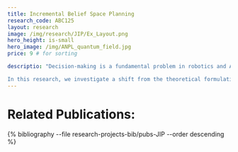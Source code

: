 ```yaml
---
title: Incremental Belief Space Planning
research_code: ABC125
layout: research
image: /img/research/JIP/Ex_Layout.png
hero_height: is-small
hero_image: /img/ANPL_quantum_field.jpg 
price: 9 # for sorting 

descriptio: "Decision-making is a fundamental problem in robotics and Artificial Intelligence. Under belief space planning (BSP), in a partially observable setting, it involves calculating the expected cumulative belief-dependent re- ward (cost) concerning all future measurements. Since solving this general problem quickly becomes intractable, state-of-the-art approaches turn to approximations while still calculating planning sessions from scratch.

In this research, we investigate a shift from the theoretical formulation, incremental eXpectation BSP (iX-BSP), based on our key insight that calculations across planning sessions are similar and thus can be appropriately re-used. We demonstrate how iX-BSP could benefit existing approximations of the general problem. Introducing iX-BSP and iML-BSP, which re-use calculations across planning sessions for an open-loop sampling-based BSP estimator and the common Maximum-Likelihood assumption respectively. "
---
```

<!-- add  youtube and bibliography Here-->

# Related Publications: 
{% bibliography --file research-projects-bib/pubs-JIP --order descending %}

